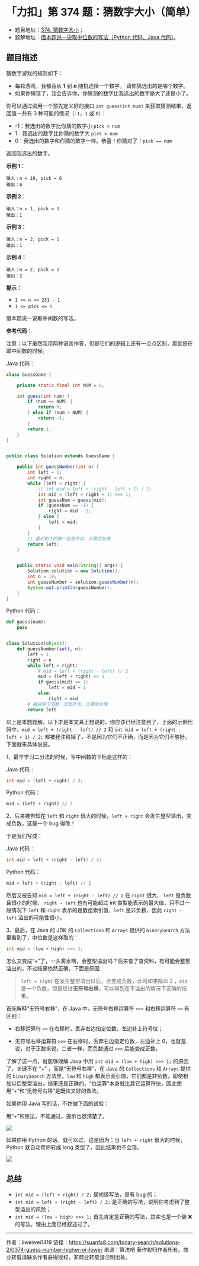 # 「力扣」第 374 题：猜数字大小（简单）

- 题目地址：[374. 猜数字大小](https://leetcode-cn.com/problems/guess-number-higher-or-lower/)；
- 题解地址：[借本题说一说取中位数的写法（Python 代码、Java 代码）](https://leetcode-cn.com/problems/guess-number-higher-or-lower/solution/shi-fen-hao-yong-de-er-fen-cha-zhao-fa-mo-ban-pyth/)。

## 题目描述

猜数字游戏的规则如下：

- 每轮游戏，我都会从 **1** 到 **_n_** 随机选择一个数字。 请你猜选出的是哪个数字。
- 如果你猜错了，我会告诉你，你猜测的数字比我选出的数字是大了还是小了。

你可以通过调用一个预先定义好的接口 `int guess(int num)` 来获取猜测结果，返回值一共有 3 种可能的情况（`-1`，`1` 或 `0`）：

- -1：我选出的数字比你猜的数字小 `pick < num`
- 1：我选出的数字比你猜的数字大 `pick > num`
- 0：我选出的数字和你猜的数字一样。恭喜！你猜对了！`pick == num`

返回我选出的数字。

**示例 1：**

```
输入：n = 10, pick = 6
输出：6
```

**示例 2：**

```
输入：n = 1, pick = 1
输出：1
```

**示例 3：**

```
输入：n = 2, pick = 1
输出：1
```

**示例 4：**

```
输入：n = 2, pick = 2
输出：2
```

**提示：**

- `1 <= n <= 231 - 1`
- `1 <= pick <= n`

借本题说一说取中间数的写法。

**参考代码**：

注意：以下虽然我用两种语言作答，但是它们的逻辑上还有一点点区别，那就是在取中间数的时候。

Java 代码：

```java
class GuessGame {

    private static final int NUM = 6;

    int guess(int num) {
        if (num == NUM) {
            return 0;
        } else if (num < NUM) {
            return -1;
        }
        return 1;
    }
}


public class Solution extends GuessGame {

    public int guessNumber(int n) {
        int left = 1;
        int right = n;
        while (left < right) {
            // int mid = left + (right - left + 1) / 2;
            int mid = (left + right + 1) >>> 1;
            int guessNum = guess(mid);
            if (guessNum == -1) {
                right = mid - 1;
            } else {
                left = mid;
            }
        }
        // 最后剩下的数一定是所求，无需后处理
        return left;
    }


    public static void main(String[] args) {
        Solution solution = new Solution();
        int n = 10;
        int guessNumber = solution.guessNumber(n);
        System.out.println(guessNumber);
    }
}
```

Python 代码：

```python
def guess(num):
    pass


class Solution(object):
    def guessNumber(self, n):
        left = 1
        right = n
        while left < right:
            # mid = left + (right - left) // 2
            mid = (left + right) >> 1
            if guess(mid) == 1:
                left = mid + 1
            else:
                right = mid
        # 最后剩下的数一定是所求，无需后处理
        return left
```

以上是本题题解，以下才是本文真正想说的，你应该已经注意到了，上面的示例代码中，`mid = left + (right - left) // 2` 和 `int mid = left + (right - left + 1) / 2;` 都被我注释掉了，不是因为它们不正确，而是因为它们不够好，下面就来具体说说。

1、最早学习二分法的时候，写中间数的下标是这样的：

Java 代码：

```java
int mid = (left + right) / 2;
```

Python 代码：

```python
mid = (left + right) // 2
```

2、后来被告知在 `left` 和 `right` 很大的时候，`left + right` 会发生整型溢出，变成负数，这是一个 bug 得改！

于是我们写成：

Java 代码：

```java
int mid = left + (right - left) / 2;
```

Python 代码：

```python
mid = left + (right - left) // 2
```

然后又被告知 `mid = left + (right - left) // 2` 在 `right` 很大、 `left` 是负数且很小的时候， `right - left` 也有可能超过 int 类型能表示的最大值，只不过一般情况下 `left` 和 `right` 表示的是数组索引值，`left` 是非负数，因此 `right - left` 溢出的可能性很小。

3、最后，在 Java 的 JDK 的 `Collections` 和 `Arrays` 提供的 `binarySearch` 方法里看到了，中位数是这样取的：

```java
int mid = (low + high) >>> 1;
```

怎么又变成“+”了，一头雾水啊，会整型溢出吗？后来查了查资料，有可能会整型溢出的，不过结果依然正确。下面是原因：

> `left + right` 在发生整型溢出以后，会变成负数，此时如果除以 2 ，`mid` 是一个负数，但是经过**无符号右移**，可以得到在不溢出的情况下正确的结果。

首先解释“无符号右移”，在 Java 中，无符号右移运算符 `>>>` 和右移运算符 `>>` 有区别：

- 右移运算符 `>>` 在右移时，丢弃右边指定位数，左边补上符号位；

- 无符号右移运算符 `>>>` 在右移时，丢弃右边指定位数，左边补上 $0$，也就是说，对于正数来说，二者一样，而负数通过 `>>>` 后能变成正数。

了解了这一点，就能够理解 Java 中用 `int mid = (low + high) >>> 1;` 的原因了，关键不在 “+” ，而是“无符号右移”，在 Java 的 `Collections` 和 `Arrays` 提供的 `binarySearch` 方法里，`low` 和 `high` 都表示索引值，它们都是非负数，即使相加以后整型溢出，结果还是正确的，“位运算”本身就比其它运算符快，因此使用“+”和“无符号右移”是既快又好的做法。

如果你用 Java 写的话，不妨做下面的试验：

用“+”和除法，不能通过，提示也很清楚了。

![](https://suanfa8-1252206550.cos.ap-shanghai.myqcloud.com/suanfa8/202305261940328.png)

如果你用 Python 的话，就可以过，这是因为：当 `left + right` 很大的时候，Python 就自动帮你转成 long 类型了，因此结果也不会错。

![](https://suanfa8-1252206550.cos.ap-shanghai.myqcloud.com/suanfa8/202305261940961.png)

## 总结

- `int mid = (left + right) / 2;` 是初级写法，是有 bug 的；
- `int mid = left + (right - left) / 2;` 是正确的写法，说明你考虑到了整型溢出的风险；
- `int mid = (low + high) >>> 1;` 首先肯定是正确的写法，其实也是一个装 ❌ 的写法，理由上面已经叙述过了。



---

作者：liweiwei1419
链接：https://suanfa8.com/binary-search/solutions-2/0374-guess-number-higher-or-lower
来源：算法吧
著作权归作者所有。商业转载请联系作者获得授权，非商业转载请注明出处。